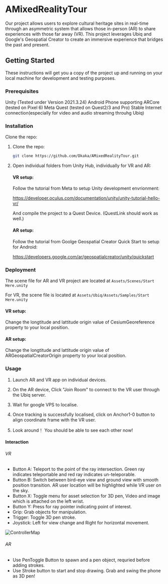 # AMixedRealityTour
Our project allows users to explore cultural heritage sites in real-time through an asymmetric system that allows those in-person (AR) to share experiences with those far away (VR).  This project leverages Ubiq and Google's Geospatial Creator to create an immersive experience that bridges the past and present.

## Getting Started

These instructions will get you a copy of the project up and running on your local machine for development and testing purposes.

### Prerequisites
Unity (Tested under Version 2021.3.24)
Android Phone supporting ARCore (tested on Pixel 6)
Meta Quest (tested on Quest2/3 and Pro)
Stable Internet connection(especially for video and audio streaming throuhg Ubiq)




### Installation
Clone the repo:
1. Clone the repo:
   ```sh
   git clone https://github.com/Dkaka/AMixedRealityTour.git
2. Open individual folders from Unity Hub, individually for VR and AR:

    #### VR setup:
    Follow the tutorial from Meta to setup Unity development envrionment:

    https://developer.oculus.com/documentation/unity/unity-tutorial-hello-vr/


    And compile the project to a Quest Device. (QuestLink should work as well.)


    #### AR setup:

    Follow the tutorial from Goolge Geospatial Creator Quick Start to setup for Android:

    https://developers.google.com/ar/geospatialcreator/unity/quickstart


### Deployment
The scene file for AR and VR project are located at `Assets/Scenes/Start Here.unity`

For VR, the scene file is located at   `Assets/Ubiq/Assets/Samples/Start Here.unity`

#### VR setup:
Change the longtitude and lattitude origin value of CesiumGeoreference property to your local position.


#### AR setup:
Change the longtitude and lattitude origin value of ARGeospatialCreatorOrigin property to your local position.

### Usage

1. Launch AR and VR app on individual devices.
2. On the AR device, Click "Join Room" to connect to the VR user through the Ubiq server.
3. Wait for google VPS to localise.

4. Once tracking is successfully localised, click on Anchor1-0 button to align coordinate frame with the VR user.
5. Look around！ You should be able to see each other now!

#### Interaction
###### VR
- Button A: Teleport to the point of the ray intersection. Green ray indicates teleportable and red ray indicates un-teleporable.
- Button B: Switch between bird-eye view and ground view with smooth position transition. AR user location will be highlighted while VR user on the sky.
- Button X: Toggle menu for asset selection for 3D pen, Video and image which is attached on the left wrist.
- Button Y: Press for ray pointer indicating point of interest.
- Grip: Grab objects for manipulation.
- Trigger: Toggle 3D pen stroke.
- Joystick: Left for view change and Right for horizontal movement.

![ControllerMap](image/controller_keymap.png)

###### AR 

- Use PenToggle Button to spawn and a pen object, requried before adding strokes.
- Use Stroke button to start and stop drawing. Grab and swing the phone as 3D pen!
